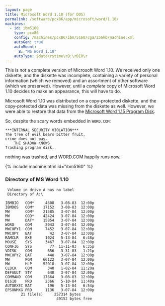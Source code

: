 ```yaml
---
layout: page
title: Microsoft Word 1.10 (for DOS)
permalink: /software/pcx86/app/microsoft/word/1.10/
machines:
  - id: ibm5160
    type: pcx86
    config: /machines/pcx86/ibm/5160/cga/256kb/machine.xml
    autoGen: true
    autoMount:
      B: "MS Word 1.10"
    autoType: $date\r$time\rB:\rDIR\r
---
```


This is *not* a complete version of Microsoft Word 1.10.  We received only one diskette, and the diskette was incomplete,
containing a variety of personal information (which we removed) and an assortment of other software (which we preserved).
However, until a *complete* copy of Microsoft Word 1.10 decides to make an appearance, this will have to do.

Microsoft Word 1.10 was distributed on a copy-protected diskette, and the copy-protected data was missing from the diskette as
well.  However, we were able to restore that data from the [Microsoft Word 1.15 Program Disk](/software/pcx86/app/microsoft/word/1.15/).

So, despite the scary words embedded in `WORD.COM`:

    ***INTERNAL SECURITY VIOLATION***
    The tree of evil bears bitter fruit,
    crime does not pay.
        THE SHADOW KNOWS
    Trashing program disk.

nothing was trashed, and WORD.COM happily runs now.

{% include machine.html id="ibm5160" %}

### Directory of MS Word 1.10

     Volume in drive A has no label
     Directory of A:\

    IBMBIO   COM*     4608   3-08-83  12:00p
    IBMDOS   COM*    17152   3-08-83  12:00p
    MW       COM*    21585   3-07-84  12:00p
    MW       COD*    42424   3-07-84  12:00p
    MW       DAT*    15854   3-07-84  12:00p
    WORD     COM      2043   3-07-84  12:00p
    MWCOPY1  COM      7452   3-07-84  12:00p
    MWCOPY   BAT        42   3-07-84  12:00p
    RAMCLR   EXE      1024   5-13-84   6:48p
    MOUSE    SYS      3467   3-07-84  12:00p
    CONFIG   SYS        77  11-11-83   6:35p
    VDISK    COM       656   3-31-83   1:21p
    MWCOPY2  BAT       448   3-07-84  12:00p
    MW       PGM     66122   3-07-84  12:00p
    MW       HLP     52018   3-07-84  12:00p
    CLOCK    COM       340   1-02-84  11:20a
    DEFAULT  STY       640   3-07-84  12:00p
    COMMAND  COM     17664   3-08-83  12:00p
    D1610    PRD      2366   5-10-84  11:40a
    AUTOEXEC BAT       196   5-13-84   6:54p
    EPSONMXG PRD      1136   3-07-84  12:00p
           21 file(s)     257314 bytes
                           49152 bytes free
